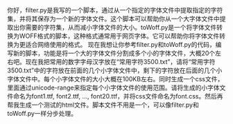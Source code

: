 你好，filter.py是我写的一个脚本，通过从一个指定的字体文件中提取指定的字符集，并将其保存为一个新的字体文件。这个脚本可以帮助你从一个大字体文件中提取出你需要的字符集，从而减小字体文件的大小。toWoff.py是一个将字体文件转换为WOFF格式的脚本，这种格式通常用于网页字体。它可以帮助你将字体文件转换为更适合网络使用的格式。
现在我想让你参考filter.py和toWoff.py的代码，编写新的脚本，功能是将一个大的字体文件分割成多个小的字体文件，大概20个左右吧。现在我把常用的数字字母汉字放在“常用字符3500.txt”，请将“常用字符3500.txt”中的字符放在前面的几个小字体文件中，剩下的字符放在后面的几个小字体文件中。每个小字体文件的大小大概在100KB左右。同时生成一个css文件，里面通过unicode-range来指定每个小字体文件的使用范围。请将生成的小字体文件命名为font1.ttf, font2.ttf, ..., font20.ttf，并将css文件命名为font.css。然后再帮我生成一个测试的html文件。脚本文件不用是一个，可以像filter.py和toWoff.py一样分步处理。